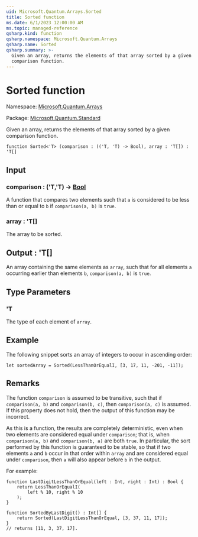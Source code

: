 ```yaml
---
uid: Microsoft.Quantum.Arrays.Sorted
title: Sorted function
ms.date: 6/1/2023 12:00:00 AM
ms.topic: managed-reference
qsharp.kind: function
qsharp.namespace: Microsoft.Quantum.Arrays
qsharp.name: Sorted
qsharp.summary: >-
  Given an array, returns the elements of that array sorted by a given
  comparison function.
---
```


# Sorted function

Namespace: [Microsoft.Quantum.Arrays](xref:Microsoft.Quantum.Arrays)

Package: [Microsoft.Quantum.Standard](https://nuget.org/packages/Microsoft.Quantum.Standard)


Given an array, returns the elements of that array sorted by a givencomparison function.

```qsharp
function Sorted<'T> (comparison : (('T, 'T) -> Bool), array : 'T[]) : 'T[]
```


## Input

### comparison : ('T,'T) -> [Bool](xref:microsoft.quantum.qsharp.valueliterals#bool-literals)

A function that compares two elements such that `a` is considered tobe less than or equal to `b` if `comparison(a, b)` is `true`.


### array : 'T[]

The array to be sorted.



## Output : 'T[]

An array containing the same elements as `array`, such that for allelements `a` occurring earlier than elements `b`, `comparison(a, b)`is `true`.

## Type Parameters

### 'T

The type of each element of `array`.

## Example

The following snippet sorts an array of integers to occur in ascendingorder:```qsharplet sortedArray = Sorted(LessThanOrEqualI, [3, 17, 11, -201, -11]);```

## Remarks

The function `comparison` is assumed to be transitive, such thatif `comparison(a, b)` and `comparison(b, c)`, then `comparison(a, c)`is assumed. If this property does not hold, then the output of thisfunction may be incorrect.As this is a function, the results are completely deterministic, evenwhen two elements are considered equal under `comparison`;that is, when `comparison(a, b)` and `comparison(b, a)` are both `true`.In particular, the sort performed by this function is guaranteed to bestable, so that if two elements `a` and `b` occur in that order within`array` and are considered equal under `comparison`, then `a` will alsoappear before `b` in the output.For example:```qsharpfunction LastDigitLessThanOrEqual(left : Int, right : Int) : Bool {    return LessThanOrEqualI(        left % 10, right % 10    );}function SortedByLastDigit() : Int[] {    return Sorted(LastDigitLessThanOrEqual, [3, 37, 11, 17]);}// returns [11, 3, 37, 17].```